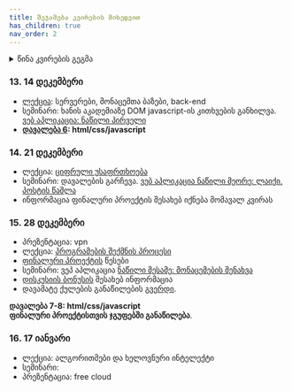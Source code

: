 ```yaml
---
title: შეჯამება კვირების მიხედვით
has_children: true
nav_order: 2
---
```



<details markdown="block">

<summary> წინა კვირების გეგმა </summary>

### 1. 21 სექტემბერი
პირველ კვირას გავარჩიეთ ეს საკითხები:

- საგნის მიმოხილვა - იხილეთ სილაბუსი
- [კარელის სამუშაო გარემოს გამართვა](/content/resources/karel_de)
- კარელის შესავალი 
    - ვინც ლექცია გააცდინა, შეგიძლიათ ნახოთ მოკლე [pdf](/content/files/lecture1.pdf) ვერსია (while ციკლამდე)
    - თუ გინდათ უბრალოდ საკითხების გამეორება, კარელის ბრძანებები და პროგრამის გამოყენება არის [ამ გვერდზე](/content/resources/karel_reference)
- [ამ კვირის დავალება](/content/homework/1_karel_intro). აუცილებლად გაეცანით [ამ გვერდს](/content/info/hw_karel), სადაც არის დავალების ატვირთვის ფორმატი, დეტალები და წესები


### 2. 28 სექტემბერი
- საიტის მთავარ გვერდზე დავამატე ტექნიკური ინფორმაცია

დღეს თავიდან გავივლით ყველა მნიშვნელოვან ნაწილს წინა კვირიდან და შემდეგ დავასრულებთ კარელის ფუნქციების სწავლას. 
- მიზანი არის რომ საფუძვლები მყარად გვესმოდეს, გავიმეორებთ რაც შეიძლება ბევრჯერ და ბევრნაირად
- შეეცდებით ხოლმე დამოუკიდებლად გააკეთოთ სავარჯიშოები

- ჯამში პირველი ორი კვირის კარელის მასალა არის [წინა კვირას გაზიარებულ pdf-ში](/content/files/lecture1.pdf). გაცდენის ან თავიდან ახსნის საჭიროების შემთხვევაში წაიკითხეთ ეს.
- თუ მასალა გესმით, მაგრამ რომელიმე ფუნქციის ან ბრძანების გამოყენება დაგავიწყდათ, pdf-ში ძებნა არ არის საჭირო, ყველაფერი არის [ამ გვერდზე](/content/resources/karel_reference) მაგალითებით. 
- სემინარზე უფრო მეტად გავნიხილეთ ეგ გვერდი და [სავარჯიშოები](/content/classwork/2_karel). ვისაც მათი გაკეთება მარტივად შეგიძლიათ, დღეს დასწრება აუცილებელი არ არის. 


### 3. 5 ოქტომბერი

- *ლექცია*: [კომპიუტერები](/content/lectures/3_computers)
- *სემინარი*: [კარელის სავარჯიშოები 2](/content/classwork/3_karel)



### 4. 12 ოქტომბერი
- **ლექციაზე** განვიხილეთ [წინა კვირის](/content/lectures/3_computers) მაგალითები და ვისაუბრეთ [პროგრამირების ენებზე](/content/lectures/4_programming_languages)
- **სემინარზე** გავაკეთეთ კარელის სავარჯიშოები. გავარჩიეთ [პირველი ორი ამ გვერდიდან](/content/classwork/4_karel). დავალების დაწერაში დაგეხმარებათ მე-3 და მე-4.
- იმ შემთხვევისთვის, თუ ამ კვირის მე-3 და მე-4 სავარჯიშოების დამოუკიდებლად გარჩევამ დიდი დრო წაიღო, **დავალების** დედლაინს გადავწევ ერთი კვირით. მაინც შეეცადეთ ამ კვირას დაასრულოთ.
- **პირველი ქვიზი** იქნება ხუთშაბათს, 22 ოქტომბერს, 19:30-ზე საგამოცდოში. ქვიზისთვის რა იმეცადინოთ და რჩევები ნახეთ [აქ](/content/info/quiz_karel). არ დაგავიწყდეთ, რომ რამდენს იმეცადინებთ გადაწყვეტთ თქვენ. ქვიზზე იქნება ცვლადი სირთულის კითხვები, ელემენტარულიდან კარგად დასაფიქრებელზე, ამიტომ არ არის აუცილებელი სრულყოფილად იცოდეთ და გესმოდეთ ყველაფერი იმისთვის, რომ ნორმალური ქულა მიიღოთ.


### 5. 19 ოქტომბერი

ეს კვირა არის სავალდებულო ინფორმაციით ნაკლებად დატვირთული, მაგრამ წარმოადგენს საკმაოდ მნიშვნელოვან საფუძველს კურსის დანარჩენი ნაწილისთვის.


1. **პროგრამირების ენების მაგალითები** <br>
მცირე ისტორიული კონტექსტით. ამ მასალიდან საერთოდ არაფრის გაგება და ცოდნა არ მოგეთხოვებათ, მაგრამ მოსმენა ბევრს დაგეხმარებათ 2.-ის უკეთ გაგებაში.

2. **html და javascript მაგალითები** <br>
ამ ორს უფრო დიდ ხანს დავუთმობთ და განახებთ რაზე ვიმუშავებთ კურსის დანარჩენი ნაწილის განმავლობაში. **ყველაფერს**, რასაც გავაკეთებ, შემდეგი კვირების განმავლობაში თავიდან და დეტალურად ავხსნი, ამიტომ ამ ლექციაზე არ კონცენტრირდეთ დეტალებზე და იმაზე, რომ ყველაფერი არ გესმით. მიზანი ის არის, რომ შემდგომი ცოდნის შეძენისას ზედაპირულად გესმოდეთ, რისთვის კეთდება.

3. **კარელი** <br>
- წინა კვირას ატვირთული ამოცანების მოკლე ახსნა
- რამდენიმე რთული ამოცანის ამოხსნის hint-ები
- კითხვები

ამ კვირის განმავლობაში აიტვირთება:
- ბონუს დავალება
- სხვა რთული ამოცანები კარელისთვის



### 6. 26 ოქტომბერი
შემდეგი თვე დატვირთული იქნება ბევრი და მრავალფეროვანი ახალი მასალით, რის შემდეგაც მათ გამოყენებაზე ვკონცენტრირდებით


- [კარელის ბონუს დავალებები](/content/resources/karel_bonus). დედლაინი არის მომავალ სამშაბათამდე.

- **ჯავასკრიპტის უკეთ გაცნობა**
ამ ნაწილში გავიცნობთ ენის იმ დამატებით ნაწილებს, რომელიც კარელში განზრახ იყო დამალული, რათა:
    - არ დატვირთულიყავით დამატებითი ინფორმაციით და ფიქრის პროცესი ყოფილიყო უფრო 'pure' და მარტივი გამოსავალი არ გეპოვათ ზოგ ამოცანაზე
    - [საწყისი კოდი](https://codesandbox.io/s/seminar1-4hcjw?file=/index.js). საკმაოდ ბევრი მასალაა, ამიტომ რაიმე სახის დამატებით სავარჯიშოებს ამ კვირას აღარ ავტირთავ.
    - [ამოხსნა](https://codesandbox.io/s/seminar1-solution-bb4gj?file=/index.js:88-143)
    - კოდის გამოსაყენებლად ნახეთ [ინსტრუქცია](/content/resources/main_de)

[ინტერნეტის ვიდეო დებილური სიტკომიდან](https://www.youtube.com/watch?v=iDbyYGrswtg) და [გაგრძელება](https://www.youtube.com/watch?v=Vywf48Dhyns)



### 7. 2 ნოემბერი 
- ლექცია: [ინტერნეტი (შესავალი)](/content/lectures/7_internet)
- სემინარი: ჯავასკრიპტის სავარჯიშოები
    + [საწყისი კოდი](https://codesandbox.io/s/seminar2-hffs1?file=/index.js)
    + [ამოხსნა](https://codesandbox.io/s/seminar2-solution-jkoun)
    + [ბოლო ორ კვირას ჯავასკრიპტის ნასწავლი ფუნქციონალის შეჯამება](/content/resources/javasccript_reference)

**დავალება 5: javascript** შეგიძლიათ ნახოთ [აქ](https://codesandbox.io/s/homework5-fmpgf?file=/index.js). 

### 8. 9 ნოემბერი
- [ორივე საათის ჩანაწერი](https://drive.google.com/file/d/1npmBl6SrhR8Xuraq1nmK4IsFXditXsqv/view?usp=sharing)
- javascript/html/css დავალებების [ატვირთვის ინსტრუქცია](/content/info/hw_web)
- ლექცია: ვებ სერვერის და ვებ გვერდის გამოქვეყნების დემონსტრაცია (უფრო დეტალურად მომავალ კვირას)
- სემინარიზე 
    - გავარჩიეთ დავალების საწყისი კოდი, თავიდან ავხსენით javascript-ის რამდენიმე ფუნქცია წინა კვირიდან
    - [დავიწყეთ html-ის შესავალი](https://codesandbox.io/s/seminar8-html1-d23yp?file=/index.html). სულ 10-15 წუთი უნდა ამ მასალის გაცნობა და შეგიძლიათ [ამ გვერდზე](https://ka.khanacademy.org/computing/computer-programming/html-css) ნახოთ ვიდეოები და კონსპექტები, სადაც კარგად არის ახსნილი html-ის საწყისები (სიებამდე).  
- სხვა:
    + დრაივზე შევქმენი [ახალი ფოდლერი](https://drive.google.com/drive/folders/1A_MuZu_aV53I5GNMrpHNS3hMtjy1DFSp?usp=sharing) ლექცია/სემინარების ვიდეო ჩანაწერების და რამდენიმე გამოგზავნილი უკვე დავამატე. თუ თქვენც გაქვთ ჩანაწერი, გთხოვთ ატვირთოთ. ეს ბმული დამატებულია მთავარ გვერდზეც 
    + ამ ფოლდერში ჩანაწერები კატეგორიების მიხედვითაა დალაგებული და კონკრეტული კვირების ლინკებს ჩავამატებ ამ გვერდზე.


### 9. 16 ნოემბერი
- ლექცია: [ვები](/content/lectures/9_web)
    - ბონუს დავალება მომავალი კვირისთვის: დააკვირდით url-ებს იმ გვერდებზე, რომელზეც შედიხართ. ეცადეთ ნახოთ რა პრინციპით იქმნება ეს ბმული და რომელი საიტი როგორ მუშაობს

- სემინარი: html & css
    + სემინარზე განხილული ფუნქციები არის [codesandbox-ზე](https://codesandbox.io/s/seminar9-html1-k9gfy). შეგიძლიათ გამოიყენოთ, როგორც reference - აღწერილია რომელი რას აკეთებს, როგორ, და მარჯვნივ ხედავთ შედეგს. ვისაც გსურთ html ფაილების native პროგრამით (და არა codesandbox-ის გამოყენებით) დაედიტება და ბრაუზერით გახსნა, ინსტრუქცია არის [web სამუშაო გარემოს](/content/resources/main_de) გვერდზე. სემინარზე დაწერილი კოდი ავტვირთე [საიტზეც](/content/classwork/9_html1)
    + მათ, ვისაც მეტი ან უბრალოდ სხვანაირი ახსნა გჭირდებათ, შეგიძლიათ მიმართოთ ხანის აკადემიის არაჩვეულებრივ ვიდეოებს. **სემინარი თუ გააცდინეთ**, ცალკე ჩანაწერის ყურება და ცალკე ხანის აკადემია არ არის საჭირო, მარტო მეორე გააკეთეთ და მერე რავიცი მაგდენი დრო თუ მოგრჩათ.


### 10. 23 ნოემბერი

დასვენებაა, მაგრამ იმისთვის, რომ ძალიან არ ჩამოვრჩეთ,  **ყველას** გთხოვთ გააკეთოთ ხანის აკადემიის სავარჯიშოები და თუ რომელიმეს ვერ გააკეთებთ, უყურეთ სავარჯიშოს წინა ვიდეოს. ზოგი თეგი არ ამიხსნია ამ კვირას, მაგრამ მოკლედ განვიხილავთ შემდეგ სემინარზე. დროში რომ ჩავეტიოთ აუცილებელია, რომ წინასწარ გქონდეთ მაინც გავლილი

[ამ გვერდიდან](https://ka.khanacademy.org/computing/computer-programming/html-css) გაიარეთ შემდეგი თავები: შესავალი HTML-ში, შესავალი CSS-ში, მეტი HTML თეგი, css ტექსტის თვისებები

### 11. 30 ნოემბერი
- შარშანდელი სტუდენტის შექმნილი [საიტი](freeuni-digital-technologies.github.io/eabas19-project-website/)
- [ჯგუფი](https://www.facebook.com/groups/205469644291737) დისკუსიებისთვის და საინტერესო/სასარგებლო რესურსების გაზიარებისთვის. პირველი პოსტი დავდე უკვე და ნახეთ :)
- ლექცია: [dns](/content/lectures/web). ლექცია დამთავრდება ადრე და შესვენებამდე დავიწყებთ სემინარს
- სემინარი: html/css ხანის აკადემიაზე სავარჯიშოების გაკეთება. თუ რამე კარგად ვერ გაიგეთ, უყურეთ შესაბამის ვიდეოს
- **დავალება**
    + [html/css ყველა სავარჯიშოს გაკეთება](https://ka.khanacademy.org/computing/computer-programming/html-css) ცხრილების გარდა.
    + [css მასალის დასრულება](https://ka.khanacademy.org/computing/computer-programming/html-css/more-css-selectors/pt/using-multiple-css-classes). სემინარზე ყველაფერი ვერ მოვასწარით. უყურეთ ვიდეოებს და გააკეთეთ სავარჯიშოები
    + ეს ორი არ შემოწმდება, მაგრამ მეექვსე დავალება მომავალ კვირას იქნება ამ სავარჯიშოებზე დაყრდნობით




### 12. 7 დეკემბერი
- 4-15 იანვრის შეხვედრების გაცდენის გამო ერთი გადმოვიდა 28 დეკემბერს, ხოლო მეორე იქნება 17 იანვარს. მეორე ქვიზი აღარ ჩატარდება. 
- ლექცია და სემინარი: javascript წინა ნაწილის გამეორება. [ობიექტები და სიების](https://codesandbox.io/s/seminar11-html-javascript-3lcjc?file=/index.js) შესავალი. DOM javascript
- **დავალება:** სემინარზე შევთანხმდით, რომ უკეთესია წინასწარ იმეცადინოთ ხანის აკადემიაზე ყველამ საკუთარი ტემპით და შეხვედრისას რთული საკითხები/დამატებითი თემები გავარჩიოთ. ამის შესრულების წასახალისებლად, ამ კვირასაც არ გექნებათ გამოსაგზავნი დავალება. მომავალი კვირისთვის [ამ გვერდიდან](https://ka.khanacademy.org/computing/computer-programming/html-css-js) გჭირდებათ ყველაფერი DOM ანიმაციის გარდა (მაგრამ თუ გაეცნობით ძალიან სახალისო ნაწილია).
- ამ ცვლილებების გამო ქულების განაწილება არის ასეთი:
    + 1-6 დავალება და პირველი ქვიზის ქულა არ იცვლება. დავალებები 4-4, ქვიზი 9 (სულ 33). 7 და 8 დავალება გაერთიანდება ერთად და ექნება 8 ქულა (ანუ დავალებები + ქვიზი სულ 41)
    + ფინალურ პროექტს 20-ის მაგივრად ექნება 24 ქულა და ფინალურ გამოცდას 30-ის მაგივრად ექნება 35 ქულა
- ფინალურ პროექტზე დეტალებს დავდებ მომავალ კვირას
- რაც შეეხება წინა კვირების შეჯამებას:
    + ჯავასკრიპტის საფუძვლები შეგიძლიათ ნახოთ რესურსებში და ასევე კარგი შეჯამება არის [ამ გვერდზე მეორე თავში](https://webschool.ge/js/1303).
    + html/css აუცილებელი მასალა შეგიძლიათ ისწავლოთ და იმეცადინოთ [ხანის აკადემიიდან](https://ka.khanacademy.org/computing/computer-programming/html-css). საგანში აუცილებელია ყველას ცოდნა, ცხრილების გარდა
    + DOM javascript აუცილებელი მასალაც [ხანის აკადემიაზეა](https://ka.khanacademy.org/computing/computer-programming/html-css-js). გჭირდებათ ყველაფერი DOM ანიმაციის გარდა (მაგრამ თუ გაეცნობით ძალიან სახალისო ნაწილია) 

</details>

<!-- შეჯამება მე-7 კითხვამდე -->
### 13. 14 დეკემბერი
- [ლექცია](/content/lectures/13_backend_db_cloud): სერვერები, მონაცემთა ბაზები, back-end
- სემინარი: ხანის აკადემიაზე DOM javascript-ის კითხვების განხილვა. [ვებ აპლიკაცია: ნაწილი პირველი](/content/classwork/13_webapp1)
- **[დავალება 6](https://codesandbox.io/s/homework6-webapp1-dxb61): html/css/javascript** 

### 14. 21 დეკემბერი
- ლექცია: [ციფრული უსაფრთხოება](/content/lectures/14_cyber_security)
- სემინარი: დავალების გარჩევა. [ვებ აპლიკაცია ნაწილი მეორე: ლაიქი, პოსტის წაშლა](/content/classwork/14_webapp2)
- ინფორმაცია ფინალური პროექტის შესახებ იქნება მომავალ კვირას

### 15. 28 დეკემბერი
- პრეზენტაცია: vpn
- ლექცია: [პროგრამების შექმნის პროცესი](/content/lectures/15_development)
- [ფინალური პროექტის](/content/info/final_project) წესები
- სემინარი: ვეპ აპლიკაცია [ნაწილი მესამე: მონაცემების შენახვა](/content/classwork/15_webapp3)
- [დისკუსიის ბონუსის](/content/info/discussion_bonus) შესახებ ინფორმაცია
- დავამატე ქულების განაწილების [გვერდი](/content/info/grading).

**დავალება 7-8: html/css/javascript**<br>
**ფინალური პროექტისთვის ჯგუფებში განაწილება**. 




### 16. 17 იანვარი
- ლექცია: ალგორითმები და ხელოვნური ინტელექტი
- სემინარი: 
- პრეზენტაცია: free cloud



</details>

